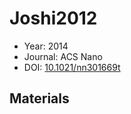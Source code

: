 <a name="article" />

# Joshi2012

* Year: 2014
* Journal: ACS Nano
* DOI: <a href="https://doi.org/10.1021/nn301669t">10.1021/nn301669t</a>

## Materials
